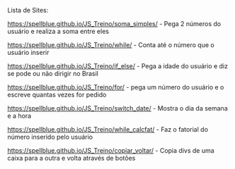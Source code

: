 Lista de Sites:

https://spellblue.github.io/JS_Treino/soma_simples/ - Pega 2 números do usuário e realiza a soma entre eles

https://spellblue.github.io/JS_Treino/while/ - Conta até o número que o usuário inserir

https://spellblue.github.io/JS_Treino/if_else/ - Pega a idade do usuário e diz se pode ou não dirigir no Brasil

https://spellblue.github.io/JS_Treino/for/ - pega um número do usuário e o escreve quantas vezes for pedido

https://spellblue.github.io/JS_Treino/switch_date/ - Mostra o dia da semana e a hora

https://spellblue.github.io/JS_Treino/while_calcfat/ - Faz o fatorial do número inserido pelo usuário

https://spellblue.github.io/JS_Treino/copiar_voltar/ - Copia divs de uma caixa para a outra e volta através de botões
